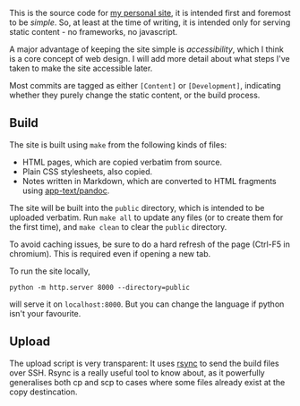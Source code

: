 This is the source code for [my personal
site](https://www.danielittlewood.xyz), it is intended first and foremost to be
*simple*. So, at least at the time of writing, it is intended only for serving
static content - no frameworks, no javascript.

A major advantage of keeping the site simple is *accessibility*, which I think
is a core concept of web design. I will add more detail about what steps I've
taken to make the site accessible later.

Most commits are tagged as either `[Content]` or `[Development]`, indicating
whether they purely change the static content, or the build process.

## Build

The site is built using `make` from the following kinds of files:

* HTML pages, which are copied verbatim from source.
* Plain CSS stylesheets, also copied.
* Notes written in Markdown, which are converted to HTML fragments using
  [app-text/pandoc](https://pandoc.org/).

The site will be built into the `public` directory, which is intended to be
uploaded verbatim. Run `make all` to update any files (or to create them for
the first time), and `make clean` to clear the `public` directory.

To avoid caching issues, be sure to do a hard refresh of the page (Ctrl-F5 in
chromium). This is required even if opening a new tab.

To run the site locally, 

```
python -m http.server 8000 --directory=public
```

will serve it on `localhost:8000`. But you can change the language if
python isn't your favourite.

## Upload

The upload script is very transparent: It uses
[rsync](https://linux.die.net/man/1/rsync) to send the build files over SSH.
Rsync is a really useful tool to know about, as it powerfully generalises both
cp and scp to cases where some files already exist at the copy destincation.
